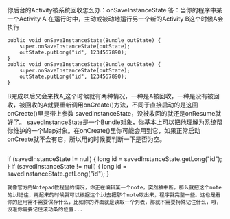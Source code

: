 你后台的Activity被系统回收怎么办：onSaveInstanceState 
答：当你的程序中某一个Activity A 在运行时中，主动或被动地运行另一个新的Activity B这个时候A会执行 
```  
public void onSaveInstanceState(Bundle outState) {
	super.onSaveInstanceState(outState);
	outState.putLong("id", 1234567890);
}
public void onSaveInstanceState(Bundle outState) {
	super.onSaveInstanceState(outState);
	outState.putLong("id", 1234567890);
} 
```
B完成以后又会来找A,这个时候就有两种情况，一种是A被回收，一种是没有被回收，被回收的A就要重新调用onCreate()方法，不同于直接启动的是这回onCreate()里是带上参数 savedInstanceState，没被收回的就还是onResume就好了。 
savedInstanceState是一个Bundle对象，你基本上可以把他理解为系统帮你维护的一个Map对象。在onCreate()里你可能会用到它，如果正常启动onCreate就不会有它，所以用的时候要判断一下是否为空。 
```  
```  
if (savedInstanceState != null) {
	long id = savedInstanceState.getLong("id");
}
if (savedInstanceState != null) {
	long id = savedInstanceState.getLong("id");
}
```
就像官方的Notepad教程里的情况，你正在编辑某一个note，突然被中断，那么就把这个note的id记住，再起来的时候就可以根据这个id去把那个note取出来，程序就完整一些。这也是看你的应用需不需要保存什么，比如你的界面就是读取一个列表，那就不需要特殊记住什么，哦，没准你需要记住滚动条的位置... 